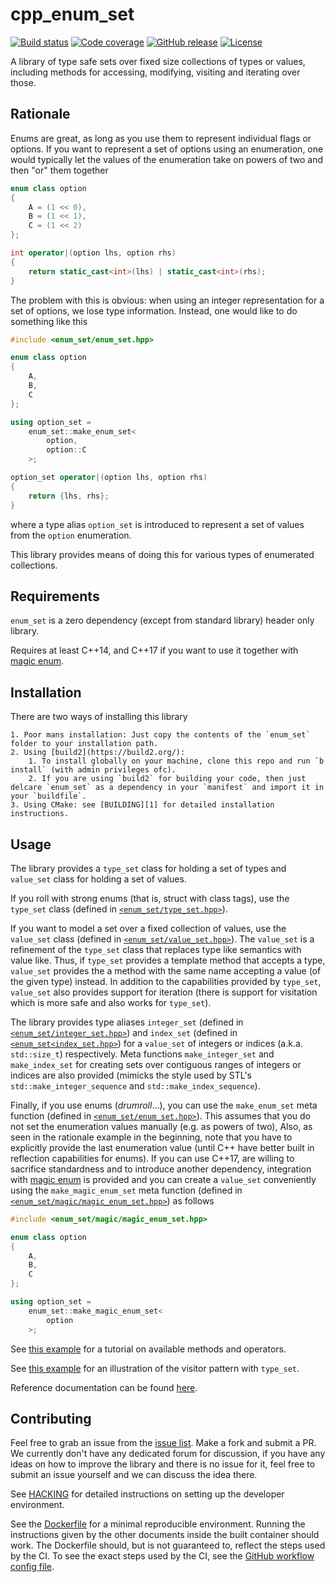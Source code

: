 # cpp_enum_set

[![Build status](https://github.com/cdeln/cpp_enum_set/actions/workflows/ci.yml/badge.svg)](https://github.com/cdeln/cpp_enum_set/actions)
[![Code coverage](https://codecov.io/gh/cdeln/cpp_enum_set/branch/master/graph/badge.svg)](https://codecov.io/gh/cdeln/cpp_enum_set)
[![GitHub release](https://img.shields.io/github/v/release/cdeln/cpp_enum_set)](https://github.com/cdeln/cpp_enum_set/releases)
[![License](https://img.shields.io/github/license/cdeln/cpp_enum_set)](https://github.com/cdeln/cpp_enum_set/blob/master/LICENSE)

A library of type safe sets over fixed size collections of types or values,
including methods for accessing, modifying, visiting and iterating over those.

## Rationale

Enums are great, as long as you use them to represent individual flags or options.
If you want to represent a set of options using an enumeration,
one would typically let the values of the enumeration take on powers of two and then "or" them together

```cpp
enum class option
{
    A = (1 << 0),
    B = (1 << 1),
    C = (1 << 2)
};

int operator|(option lhs, option rhs)
{
    return static_cast<int>(lhs) | static_cast<int>(rhs);
}
```

The problem with this is obvious: when using an integer representation for a set of options, we lose type information.
Instead, one would like to do something like this

```cpp
#include <enum_set/enum_set.hpp>

enum class option
{
    A,
    B,
    C
};

using option_set =
    enum_set::make_enum_set<
        option,
        option::C
    >;

option_set operator|(option lhs, option rhs)
{
    return {lhs, rhs};
}
```

where a type alias `option_set` is introduced to represent a set of values from the `option` enumeration.

This library provides means of doing this for various types of enumerated collections.

## Requirements

`enum_set` is a zero dependency (except from standard library) header only library.

Requires at least C++14, and C++17 if you want to use it together with [magic enum](https://github.com/Neargye/magic_enum).

## Installation

There are two ways of installing this library

    1. Poor mans installation: Just copy the contents of the `enum_set` folder to your installation path.
    2. Using [build2](https://build2.org/):
        1. To install globally on your machine, clone this repo and run `b install` (with admin privileges ofc).
        2. If you are using `build2` for building your code, then just delcare `enum_set` as a dependency in your `manifest` and import it in your `buildfile`.
    3. Using CMake: see [BUILDING][1] for detailed installation instructions.

## Usage

The library provides a `type_set` class for holding a set of types and `value_set` class for holding a set of values.

If you roll with strong enums (that is, struct with class tags),
use the `type_set` class (defined in [`<enum_set/type_set.hpp>`](https://github.com/cdeln/cpp_enum_set/blob/master/enum_set/type_set.hpp)).

If you want to model a set over a fixed collection of values, use the `value_set` class
(defined in [`<enum_set/value_set.hpp>`](https://github.com/cdeln/cpp_enum_set/blob/master/enum_set/value_set.hpp)).
The `value_set` is a refinement of the `type_set` class that replaces type like semantics with value like.
Thus, if `type_set` provides a template method that accepts a type,
`value_set` provides the a method with the same name accepting a value (of the given type) instead.
In addition to the capabilities provided by `type_set`, `value_set` also provides support for iteration
(there is support for visitation which is more safe and also works for `type_set`).

The library provides type aliases
`integer_set` (defined in [`<enum_set/integer_set.hpp>`](https://github.com/cdeln/cpp_enum_set/blob/master/enum_set/integer_set.hpp))
and `index_set` (defined in [`<enum_set<index_set.hpp>`](https://github.com/cdeln/cpp_enum_set/blob/master/enum_set/index_set.hpp))
for a `value_set` of integers or indices (a.k.a. `std::size_t`) respectively.
Meta functions `make_integer_set` and `make_index_set` for creating sets over contiguous ranges of integers or indices are also provided
(mimicks the style used by STL's `std::make_integer_sequence` and `std::make_index_sequence`).

Finally, if you use enums (*drumroll*...), you can use the `make_enum_set` meta function
(defined in [`<enum_set/enum_set.hpp>`](https://github.com/cdeln/cpp_enum_set/blob/master/enum_set/enum_set.hpp)).
This assumes that you do not set the enumeration values manually (e.g. as powers of two),
Also, as seen in the rationale example in the beginning, note that you have to explicitly provide the last enumeration value
(until C++ have better built in reflection capabilities for enums).
If you can use C++17, are willing to sacrifice standardness and to introduce another dependency,
integration with [magic enum](https://github.com/Neargye/magic_enum) is provided and you can create
a `value_set` conveniently using the `make_magic_enum_set` meta function
(defined in [`<enum_set/magic/magic_enum_set.hpp>`](https://github.com/cdeln/cpp_enum_set/blob/master/enum_set/magic/magic_enum_set.hpp))
as follows

```cpp
#include <enum_set/magic/magic_enum_set.hpp>

enum class option
{
    A,
    B,
    C
};

using option_set =
    enum_set::make_magic_enum_set<
        option
    >;
```

See [this example](https://github.com/cdeln/cpp_enum_set/blob/master/example/basic_tutorial.cpp) for a tutorial on available methods and operators.

See [this example](https://github.com/cdeln/cpp_enum_set/blob/master/example/visitation_example.cpp) for an illustration of the visitor pattern with `type_set`.

Reference documentation can be found [here](https://cdeln.github.io/cpp_enum_set).

## Contributing

Feel free to grab an issue from the [issue list][3]. Make a fork and submit a PR.
We currently don't have any dedicated forum for discussion,
if you have any ideas on how to improve the library and there is no issue for it,
feel free to submit an issue yourself and we can discuss the idea there.

See [HACKING][2] for detailed instructions on setting up the developer environment.

See the [Dockerfile][4] for a minimal reproducible environment.
Running the instructions given by the other documents inside the built container should work.
The Dockerfile should, but is not guaranteed to, reflect the steps used by the CI.
To see the exact steps used by the CI, see the [GitHub workflow config file][5].

[1]: https://github.com/cdeln/cpp_enum_set/blob/master/BUILDING.md
[2]: https://github.com/cdeln/cpp_enum_set/blob/master/HACKING.md
[3]: https://github.com/cdeln/cpp_enum_set/issues
[4]: https://github.com/cdeln/cpp_enum_set/blob/master/Dockerfile
[5]: https://github.com/cdeln/cpp_enum_set/blob/master/.github/workflows/ci.yml
